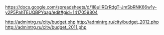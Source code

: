 https://docs.google.com/spreadsheets/d/1I8uIIRErRdgT-JmSbRNK66w1y-y2P5PahTEUQBPYqag/edit#gid=1417059804

http://admintrg.ru/city/budget.php
http://admintrg.ru/city/budget_2012.php
http://admintrg.ru/city/budget_2011.php